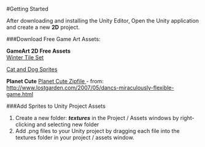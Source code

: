 #Getting Started

After downloading and installing the Unity Editor, Open the Unity application and create a new **2D** project.  

###Download Free Game Art Assets:
    
**GameArt 2D Free Assets**  
[Winter Tile Set](https://www.gameart2d.com/winter-platformer-game-tileset.html)

[Cat and Dog Sprites](https://www.gameart2d.com/cat-and-dog-free-sprites.html)  
    
**Planet Cute** [Planet Cute Zipfile ](https://utdallas.box.com/v/planet-cute-zipfile) - from: http://www.lostgarden.com/2007/05/dancs-miraculously-flexible-game.html


###Add Sprites to Unity Project Assets 
1. Create a new folder: _**textures**_ in the Project / Assets windows by right-clicking and selecting new folder 
2. Add .png files to your Unity project by dragging each file into the textures folder in your project / assets window. 


